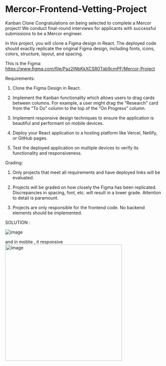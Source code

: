 # Mercor-Frontend-Vetting-Project
Kanban Clone
Congratulations on being selected to complete a Mercor project! We conduct final-round interviews for applicants with successful submissions to be a Mercor engineer. 

In this project, you will clone a Figma design in React. The deployed code should exactly replicate the original Figma design, including fonts, icons, colors, structure, layout, and spacing. 

This is the Figma: https://www.figma.com/file/Paz2INbKkXCSR0Tqb9cmPF/Mercor-Project 

Requirements: 

1. Clone the Figma Design in React. 

2. Implement the Kanban functionality which allows users to drag cards between columns. For example, a user might drag the “Research” card from the “To Do” column to the top of the “On Progress” column. 

3. Implement responsive design techniques to ensure the application is beautiful and performant on mobile devices. 

4. Deploy your React application to a hosting platform like Vercel, Netlify, or GitHub pages. 

5. Test the deployed application on multiple devices to verify its functionality and responsiveness. 


Grading:

1. Only projects that meet all requirements and have deployed links will be evaluated. 

2. Projects will be graded on how closely the Figma has been replicated. Discrepancies in spacing, font, etc. will result in a lower grade. Attention to detail is paramount. 

3. Projects are only responsible for the frontend code. No backend elements should be implemented. 


SOLUTION :

![image](https://github.com/AkanshaMundel/Mercor-Frontend-Vetting-Project/assets/78690652/002065d5-b2bb-4038-8b1a-422966b3e565)

and in moblie , it responsive 
<img width="374" alt="image" src="https://github.com/AkanshaMundel/Mercor-Frontend-Vetting-Project/assets/78690652/cc149b31-a0dc-4ac3-83da-a796e6df8563">

